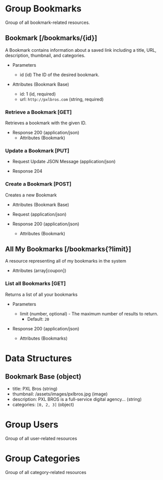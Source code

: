 # Group Bookmarks
Group of all bookmark-related resources.

## Bookmark [/bookmarks/{id}]
A Bookmark contains information about a saved link including a title, URL, description, thumbnail, and categories.

+ Parameters
    + id (id)
    The ID of the desired bookmark.

+ Attributes (Bookmark Base)

    + id: 1 (id, required)
    + url: `http://pxlbros.com` (string, required)

### Retrieve a Bookmark [GET]
Retrieves a bookmark with the given ID.

+ Response 200 (application/json)
    + Attributes (Bookmark)


### Update a Bookmark [PUT]

+ Request Update JSON Message (application/json)

+ Response 204


### Create a Bookmark [POST]
Creates a new Bookmark

+ Attributes (Bookmark Base)

+ Request (application/json)

+ Response 200 (application/json)

    + Attributes (Bookmark)
    

## All My Bookmarks [/bookmarks{?limit}]
A resource representing all of my bookmarks in the system

+ Attributes (array[coupon])

### List all Bookmarks [GET]
Returns a list of all your bookmarks

+ Parameters

    + limit (number, optional) - The maximum number of results to return.
        + Default: `20`

+ Response 200 (application/json)

    + Attributes (Bookmarks)


# Data Structures
## Bookmark Base (object)

+ title: PXL Bros (string)
+ thumbnail: /assets/images/pxlbros.jpg (image)
+ description: PXL BROS is a full-service digital agency... (string)
+ categories: `[0, 2, 3]` (object)


# Group Users
Group of all user-related resources

# Group Categories
Group of all category-related resources
